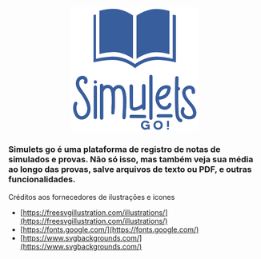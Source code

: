 <div align="center">
  <img src="./public/assets/img/logo.png" width="50%" />
</div>

### Simulets go é uma plataforma de registro de notas de simulados e provas. Não só isso, mas também veja sua média ao longo das provas, salve arquivos de texto ou PDF, e outras funcionalidades.

Créditos aos fornecedores de ilustrações e icones
- [https://freesvgillustration.com/illustrations/](https://freesvgillustration.com/illustrations/)
- [https://fonts.google.com/](https://fonts.google.com/)
- [https://www.svgbackgrounds.com/](https://www.svgbackgrounds.com/)


